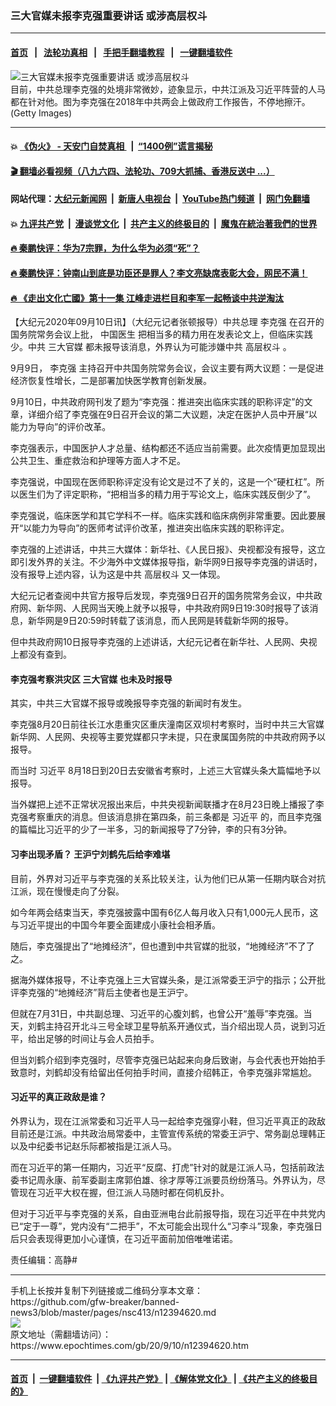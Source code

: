 ### 三大官媒未报李克强重要讲话 或涉高层权斗
------------------------

#### [首页](https://github.com/gfw-breaker/banned-news3/blob/master/README.md) &nbsp;&nbsp;|&nbsp;&nbsp; [法轮功真相](https://github.com/begood0513/basic/blob/master/README.md)  &nbsp;&nbsp;|&nbsp;&nbsp; [手把手翻墙教程](https://github.com/gfw-breaker/guides/wiki)  &nbsp;&nbsp;|&nbsp;&nbsp; [一键翻墙软件](https://github.com/gfw-breaker/nogfw/blob/master/README.md)  



<div><img alt="三大官媒未报李克强重要讲话 或涉高层权斗" class="attachment-djy_600_400 size-djy_600_400 wp-post-image" src="https://i.epochtimes.com/assets/uploads/2019/03/@1200x1200-600x400.jpg"/>
<div class="caption">
 目前，中共总理李克强的处境非常微妙，迹象显示，中共江派及习近平阵营的人马都在针对他。图为李克强在2018年中共两会上做政府工作报告，不停地擦汗。(Getty Images)
</div></div><hr/>

#### 💥 [《伪火》 - 天安门自焚真相 ](http://141.164.51.119:10000/videos/blog/weihuo.html)&nbsp; |&nbsp; [“1400例”谎言揭秘  ](http://141.164.51.119:10000/videos/blog/jiexi1400.html)

#### [ 🎬  翻墙必看视频（八九六四、法轮功、709大抓捕、香港反送中 ...）](https://github.com/gfw-breaker/links/blob/master/banned.md)

#### 网站代理：[大纪元新闻网](http://167.172.10.89:10080/gb/) &nbsp;|&nbsp; [新唐人电视台](http://167.172.10.89:8808/gb/)  &nbsp;|&nbsp; [YouTube热门频道](http://158.247.203.241/youtube.html) &nbsp;|&nbsp; [网门免翻墙](http://158.247.203.241:11000/show.aspx?name=ogHome)

#### 💥 [九评共产党](http://141.164.51.119:10000/videos/res/jiuping/)&nbsp; |&nbsp; [漫谈党文化](http://141.164.51.119:10000/videos/res/mtdwh/)&nbsp; |&nbsp; [共产主义的终极目的](http://141.164.51.119:10000/videos/res/zjmd/)&nbsp; |&nbsp; [魔鬼在統治著我們的世界](http://141.164.51.119:10000/videos/res/TheSpecter/)  

#### [ 🔥  秦鹏快评：华为7宗罪，为什么华为必须“死”？](http://141.164.51.119:10000/videos/news/qp01.html)

#### [ 🔥  秦鹏快评：钟南山到底是功臣还是罪人？李文亮缺席表彰大会，网民不满！](http://141.164.51.119:10000/videos/news/qp02.html)

#### [ 🔥  《走出文化亡國》第十一集 江峰走进栏目和李军一起畅谈中共逆淘汰](http://141.164.51.119:10000/videos/news/../res/zcwhwg/index.html)

<div><p>
 【大纪元2020年09月10日讯】（大纪元记者张顿报导）中共总理
 <ok href="https://www.epochtimes.com/gb/tag/%E6%9D%8E%E5%85%8B%E5%BC%BA.html">
  李克强
 </ok>
 在召开的国务院常务会议上批，
 <ok href="https://www.epochtimes.com/gb/tag/%E4%B8%AD%E5%9B%BD%E5%8C%BB%E7%94%9F.html">
  中国医生
 </ok>
 把相当多的精力用在发表论文上，但临床实践少。中共
 <ok href="https://www.epochtimes.com/gb/tag/%E4%B8%89%E5%A4%A7%E5%AE%98%E5%AA%92.html">
  三大官媒
 </ok>
 都未报导该消息，外界认为可能涉嫌中共
 <ok href="https://www.epochtimes.com/gb/tag/%E9%AB%98%E5%B1%82%E6%9D%83%E6%96%97.html">
  高层权斗
 </ok>
 。
</p>
<p>
 9月9日，
 <ok href="https://www.epochtimes.com/gb/tag/%E6%9D%8E%E5%85%8B%E5%BC%BA.html">
  李克强
 </ok>
 主持召开中共国务院常务会议，会议主要有两大议题：一是促进经济恢复性增长，二是部署加快医学教育创新发展。
</p>
<p>
 9月10日，中共政府网刊发了题为“李克强：推进突出临床实践的职称评定”的文章，详细介绍了李克强在9日召开会议的第二大议题，决定在医护人员中开展“以能力为导向”的评价改革。
</p>
<p>
 李克强表示，中国医护人才总量、结构都还不适应当前需要。此次疫情更加显现出公共卫生、重症救治和护理等方面人才不足。
</p>
<p>
 李克强说，中国现在医师职称评定没有论文是过不了关的，这是一个“硬杠杠”。所以医生们为了评定职称，“把相当多的精力用于写论文上，临床实践反倒少了”。
</p>
<p>
 李克强说，临床医学和其它学科不一样。临床实践和临床病例非常重要。因此要展开“以能力为导向”的医师考试评价改革，推进突出临床实践的职称评定。
</p>
<p>
 李克强的上述讲话，中共三大媒体：新华社、《人民日报》、央视都没有报导，这立即引发外界的关注。不少海外中文媒体报导指，新华网9日报导李克强的讲话时，没有报导上述内容，认为这是中共
 <ok href="https://www.epochtimes.com/gb/tag/%E9%AB%98%E5%B1%82%E6%9D%83%E6%96%97.html">
  高层权斗
 </ok>
 又一体现。
</p>
<p>
 大纪元记者查阅中共官方报导后发现，李克强9日召开的国务院常务会议，中共政府网、新华网、人民网当天晚上就予以报导，中共政府网9日19:30时报导了该消息，新华网是9日20:59时转载了该消息，而人民网是转载新华网的报导。
</p>
<p>
 但中共政府网10日报导李克强的上述讲话，大纪元记者在新华社、人民网、央视上都没有查到。
</p>
<h4>
 <strong>
  李克强考察洪灾区
  <ok href="https://www.epochtimes.com/gb/tag/%E4%B8%89%E5%A4%A7%E5%AE%98%E5%AA%92.html">
   三大官媒
  </ok>
  也未及时报导
 </strong>
</h4>
<p>
 其实，中共三大官媒不报导或晚报导李克强的新闻时有发生。
</p>
<p>
 李克强8月20日前往长江水患重灾区重庆潼南区双坝村考察时，当时中共三大官媒新华网、人民网、央视等主要党媒都只字未提，只在隶属国务院的中共政府网予以报导。
</p>
<p>
 而当时
 <ok href="https://www.epochtimes.com/gb/tag/%E4%B9%A0%E8%BF%91%E5%B9%B3.html">
  习近平
 </ok>
 8月18日到20日去安徽省考察时，上述三大官媒头条大篇幅地予以报导。
</p>
<p>
 当外媒把上述不正常状况报出来后，中共央视新闻联播才在8月23日晚上播报了李克强考察重庆的消息。但该消息排在第四条，前三条都是
 <ok href="https://www.epochtimes.com/gb/tag/%E4%B9%A0%E8%BF%91%E5%B9%B3.html">
  习近平
 </ok>
 的，而且李克强的篇幅比习近平的少了一半多，习的新闻报导了7分钟，李的只有3分钟。
</p>
<h4>
 <strong>
  习李出现矛盾？ 王沪宁刘鹤先后给李难堪
 </strong>
</h4>
<p>
 目前，外界对习近平与李克强的关系比较关注，认为他们已从第一任期内联合对抗江派，现在慢慢走向了分裂。
</p>
<p>
 如今年两会结束当天，李克强披露中国有6亿人每月收入只有1,000元人民币，这与习近平提出的中国今年要全面建成小康社会相矛盾。
</p>
<p>
 随后，李克强提出了“地摊经济”，但也遭到中共官媒的批驳，“地摊经济”不了了之。
</p>
<p>
 据海外媒体报导，不让李克强上三大官媒头条，是江派常委王沪宁的指示；公开批评李克强的“地摊经济”背后主使者也是王沪宁。
</p>
<p>
 但就在7月31日，中共副总理、习近平的心腹刘鹤，也曾公开“羞辱”李克强。当天，刘鹤主持召开北斗三号全球卫星导航系开通仪式，当介绍出现人员，说到习近平，给出足够的时间让与会人员拍手。
</p>
<p>
 但当刘鹤介绍到李克强时，尽管李克强已站起来向身后致谢，与会代表也开始拍手致意时，刘鹤却没有给留出任何拍手时间，直接介绍韩正，令李克强非常尴尬。
</p>
<h4>
 <strong>
  习近平的真正政敌是谁？
 </strong>
</h4>
<p>
 外界认为，现在江派常委和习近平人马一起给李克强穿小鞋，但习近平真正的政敌目前还是江派。中共政治局常委中，主管宣传系统的常委王沪宁、常务副总理韩正以及中纪委书记赵乐际都被指是江派人马。
</p>
<p>
 而在习近平的第一任期内，习近平“反腐、打虎”针对的就是江派人马，包括前政法委书记周永康、前军委副主席郭伯雄、徐才厚等江派要员纷纷落马。外界认为，尽管现在习近平大权在握，但江派人马随时都在伺机反扑。
</p>
<p>
 但对于习近平与李克强的关系，自由亚洲电台此前报导指，现在习近平在中共党内已“定于一尊”，党内没有“二把手”，不太可能会出现什么“习李斗”现象，李克强日后只会表现得更加小心谨慎，在习近平面前加倍唯唯诺诺。
</p>
<p>
 责任编辑：高静#
</p>
</div>
<hr/>
手机上长按并复制下列链接或二维码分享本文章：<br/>
https://github.com/gfw-breaker/banned-news3/blob/master/pages/nsc413/n12394620.md <br/>
<a href='https://github.com/gfw-breaker/banned-news3/blob/master/pages/nsc413/n12394620.md'><img src='https://github.com/gfw-breaker/banned-news3/blob/master/pages/nsc413/n12394620.md.png'/></a> <br/>
原文地址（需翻墙访问）：https://www.epochtimes.com/gb/20/9/10/n12394620.htm


------------------------
#### [首页](https://github.com/gfw-breaker/banned-news3/blob/master/README.md) &nbsp;|&nbsp; [一键翻墙软件](https://github.com/gfw-breaker/nogfw/blob/master/README.md) &nbsp;| [《九评共产党》](https://github.com/gfw-breaker/9ping.md/blob/master/README.md#九评之一评共产党是什么) | [《解体党文化》](https://github.com/gfw-breaker/jtdwh.md/blob/master/README.md) | [《共产主义的终极目的》](https://github.com/gfw-breaker/gczydzjmd.md/blob/master/README.md)


<img src='http://gfw-breaker.win/banned-news3/pages/nsc413/n12394620.md' width='0px' height='0px'/>